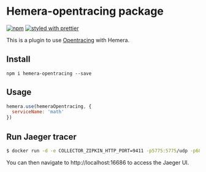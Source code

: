 # Hemera-opentracing package

[![npm](https://img.shields.io/npm/v/hemera-opentracing.svg?maxAge=3600)](https://www.npmjs.com/package/hemera-zipkin)
[![styled with prettier](https://img.shields.io/badge/styled_with-prettier-ff69b4.svg)](#badge)

This is a plugin to use [Opentracing](http://opentracing.io/) with Hemera.

## Install

```
npm i hemera-opentracing --save
```

## Usage

```js
hemera.use(hemeraOpentracing, {
  serviceName: 'math'
})
```

## Run Jaeger tracer

```bash
$ docker run -d -e COLLECTOR_ZIPKIN_HTTP_PORT=9411 -p5775:5775/udp -p6831:6831/udp -p6832:6832/udp -p5778:5778 -p16686:16686 -p14268:14268 -p9411:9411 jaegertracing/all-in-one:latest
```
You can then navigate to http://localhost:16686 to access the Jaeger UI.
